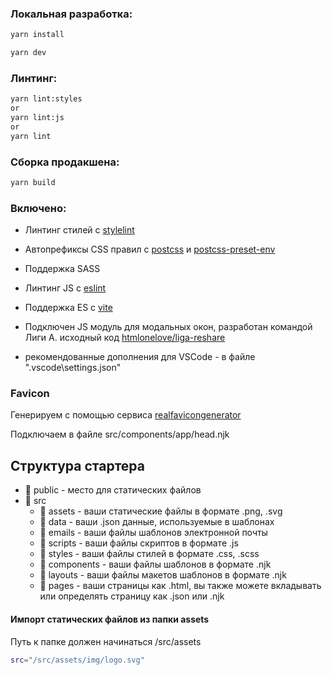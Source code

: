 ### Локальная разработка:

```sh
yarn install
```

```sh
yarn dev
```

### Линтинг:
``` sh
yarn lint:styles
or
yarn lint:js
or
yarn lint
```

### Сборка продакшена:

```sh
yarn build
```

### Включено:

- Линтинг стилей с [stylelint](https://stylelint.io)
- Автопрефиксы CSS правил с [postcss](https://postcss.org) и [postcss-preset-env](https://github.com/csstools/postcss-preset-env)
- Поддержка SASS
- Линтинг JS с [eslint](https://eslint.org)
- Поддержка ES с [vite](https://vitejs.dev/)
- Подключен JS модуль для модальных окон, разработан командой Лиги А. исходный код [htmlonelove/liga-reshare](https://github.com/htmlonelove/liga-reshare)

- рекомендованные дополнения для VSCode - в файле ".vscode\settings.json"

### Favicon

Генерируем с помощью сервиса [realfavicongenerator](https://realfavicongenerator.net/)

Подключаем в файле src/components/app/head.njk

## Структура стартера
- 📁 public - место для статических файлов
- 📁 src
  - 📁 assets - ваши статические файлы в формате .png, .svg
  - 📁 data - ваши .json данные, используемые в шаблонах
  - 📁 emails - ваши файлы шаблонов электронной почты
  - 📁 scripts - ваши файлы скриптов в формате .js
  - 📁 styles - ваши файлы стилей в формате .css, .scss
  - 📁 components - ваши файлы шаблонов в формате .njk
  - 📁 layouts - ваши файлы макетов шаблонов в формате .njk
  - 📁 pages - ваши страницы как .html, вы также можете вкладывать или определять страницу как .json или .njk

#### Импорт статических файлов из папки assets
Путь к папке должен начинаться /src/assets
```sh
src="/src/assets/img/logo.svg"
```
